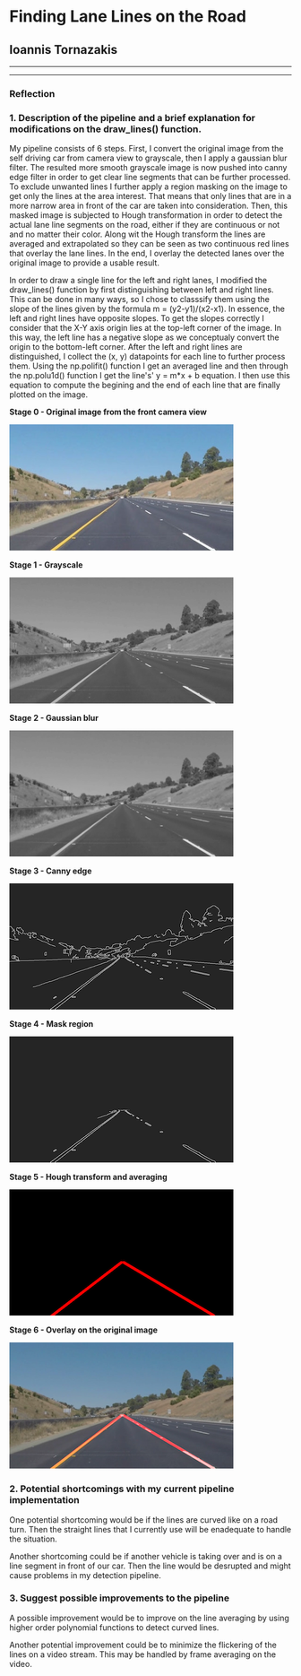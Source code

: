 # **Finding Lane Lines on the Road** 

## Ioannis Tornazakis

---

[//]: # (Image References)
[image0]: ./test_images_pipeline/pipeline_0.jpg "Self driving car front camera view"
[image1]: ./test_images_pipeline/pipeline_1.jpg "Grayscale"
[image2]: ./test_images_pipeline/pipeline_2.jpg "Gaussian blur"
[image3]: ./test_images_pipeline/pipeline_3.jpg "Canny edge"
[image4]: ./test_images_pipeline/pipeline_4.jpg "Mask region"
[image5]: ./test_images_pipeline/pipeline_5.jpg "Hough transform, averaging and extrapolation"
[image6]: ./test_images_pipeline/pipeline_6.jpg "Overlay of detected lines on the original camera view"

---

### Reflection

### 1. Description of the pipeline and a brief explanation for modifications on the draw_lines() function.

My pipeline consists of 6 steps. First, I convert the original image from the self driving car from camera view to grayscale, then I apply a gaussian blur filter. The resulted more smooth grayscale image is now pushed into canny edge filter in order to get clear line segments that can be further processed. To exclude unwanted lines I further apply a region masking on the image to get only the lines at the area interest. That means that only lines that are in a more narrow area in front of the car are taken into consideration. Then, this masked image is subjected to Hough transformation in order to detect the actual lane line segments on the road, either if they are continuous or not and no matter their color. Along wit the Hough transform the lines are averaged and extrapolated so they can be seen as two continuous red lines that overlay the lane lines. In the end, I overlay the detected lanes over the original image to provide a usable result.

In order to draw a single line for the left and right lanes, I modified the draw_lines() function by first distinguishing between left and right lines. This can be done in many ways, so I chose to classsify them using the slope of the lines given by the formula m = (y2-y1)/(x2-x1). In essence, the left and right lines have opposite slopes. To get the slopes correctly I consider that the X-Y axis origin lies at the top-left corner of the image. In this way, the left line has a negative slope as we conceptualy convert the origin to the bottom-left corner. After the left and right lines are distinguished, I collect the (x, y) datapoints for each line to further process them. Using the np.polifit() function I get an averaged line and then through the np.polu1d() function I get the line's' y = m*x + b equation. I then use this equation to compute the begining and the end of each line that are finally plotted on the image.

**Stage 0 - Original image from the front camera view** 

![alt text][image0]

**Stage 1 - Grayscale**

![alt text][image1]

**Stage 2 - Gaussian blur**

![alt text][image2]

**Stage 3 - Canny edge**

![alt text][image3]

**Stage 4 - Mask region**

![alt text][image4]

**Stage 5 - Hough transform and averaging**

![alt text][image5]

**Stage 6 - Overlay on the original image**

![alt text][image6]

### 2. Potential shortcomings with my current pipeline implementation

One potential shortcoming would be if the lines are curved like on a road turn. Then the straight lines that I currently use will be enadequate to handle the situation.

Another shortcoming could be if another vehicle is taking over and is on a line segment in front of our car. Then the line would be desrupted and might cause problems in my detection pipeline.

### 3. Suggest possible improvements to the pipeline

A possible improvement would be to improve on the line averaging by using higher order polynomial functions to detect curved lines.

Another potential improvement could be to minimize the flickering of the lines on a video stream. This may be handled by frame averaging on the video.
